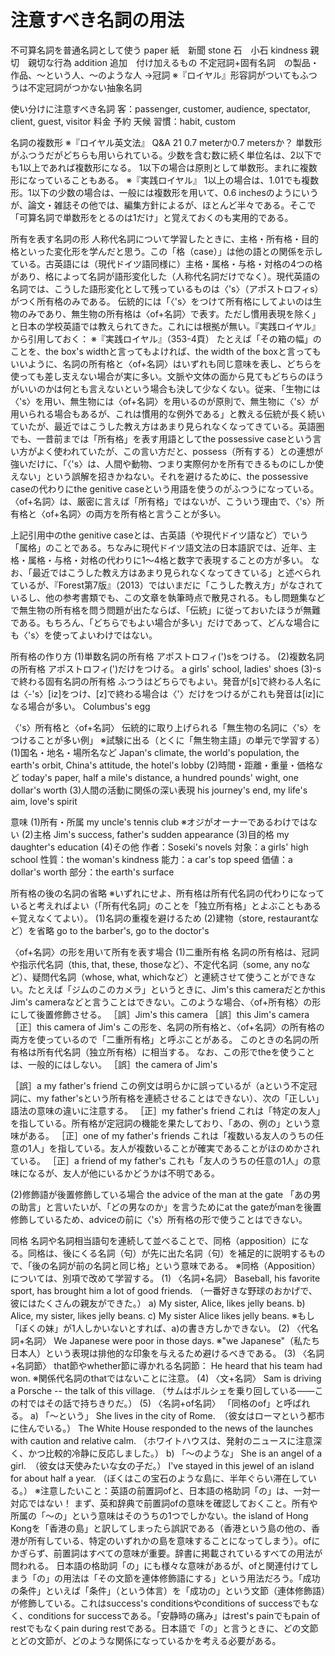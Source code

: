 # 注意すべき名詞の用法
不可算名詞を普通名詞として使う
paper 紙　新聞
stone 石　小石
kindness 親切　親切な行為
addition 追加　付け加えるもの
不定冠詞+固有名詞　の製品・作品、～という人、～のような人
→冠詞
※『ロイヤル』形容詞がついてもふつうは不定冠詞がつかない抽象名詞

使い分けに注意すべき名詞
客：passenger, customer, audience, spectator, client, guest, visitor
料金
予約
天候
習慣：habit, custom

名詞の複数形
※『ロイヤル英文法』
Q&A 21 0.7 meterか0.7 metersか？
単数形がふつうだがどちらも用いられている。少数を含む数に続く単位名は、2以下でも1以上であれば複数形になる。
1以下の場合は原則として単数形。まれに複数形になっていることもある。
※『実践ロイヤル』
1以上の場合は、1.01でも複数形。1以下の少数の場合は、一般には複数形を用いて、0.6 inchesのようにいうが、論文・雑誌その他では、編集方針によるが、ほとんど半々である。そこで「可算名詞で単数形をとるのは1だけ」と覚えておくのも実用的である。


所有を表す名詞の形
人称代名詞について学習したときに、主格・所有格・目的格といった変化形を学んだと思う。この「格（case）」は他の語との関係を示している。古英語には（現代ドイツ語同様に）主格・属格・与格・対格の4つの格があり、格によって名詞が語形変化した（人称代名詞だけでなく）。現代英語の名詞では、こうした語形変化として残っているものは〈's〉（アポストロフィs）がつく所有格のみである。
伝統的には「〈's〉をつけて所有格にしてよいのは生物のみであり、無生物の所有格は〈of+名詞〉で表す。ただし慣用表現を除く」と日本の学校英語では教えられてきた。これには根拠が無い。『実践ロイヤル』から引用しておく：
※『実践ロイヤル』（353-4頁）
たとえば「その箱の幅」のことを、the box's widthと言ってもよければ、the width of the boxと言ってもいいように、名詞の所有格と〈of+名詞〉はいずれも同じ意味を表し、どちらを使っても差し支えない場合が実に多い。文脈や文体の面から見てもどちらのほうがいいのかは何とも言えないという場合も決して少なくない。従来、「生物には〈's〉を用い、無生物には〈of+名詞〉を用いるのが原則で、無生物に〈's〉が用いられる場合もあるが、これは慣用的な例外である」と教える伝統が長く続いていたが、最近ではこうした教え方はあまり見られなくなってきている。英語圏でも、一昔前までは「所有格」を表す用語としてthe possessive caseという言い方がよく使われていたが、この言い方だと、possess（所有する）との連想が強いだけに、「〈's〉は、人間や動物、つまり実際何かを所有できるものにしか使えない」という誤解を招きかねない。それを避けるために、the possessive caseの代わりにthe genitive caseという用語を使うのがふつうになっている。〈of+名詞〉は、厳密に言えば「所有格」ではないが、こういう理由で、〈's〉所有格と〈of+名詞〉の両方を所有格と言うことが多い。

上記引用中のthe genitive caseとは、古英語（や現代ドイツ語など）でいう「属格」のことである。ちなみに現代ドイツ語文法の日本語訳では、近年、主格・属格・与格・対格の代わりに1～4格と数字で表現することの方が多い。
なお、「最近ではこうした教え方はあまり見られなくなってきている」と述べられているが、『Forest第7版』（2013）ではいまだに「こうした教え方」がなされているし、他の参考書類でも、この文章を執筆時点で散見される。もし問題集などで無生物の所有格を問う問題が出たならば、「伝統」に従っておいたほうが無難である。もちろん、「どちらでもよい場合が多い」だけであって、どんな場合にも〈's〉を使ってよいわけではない。

所有格の作り方
(1)単数名詞の所有格
アポストロフィ(')sをつける。
(2)複数名詞の所有格
アポストロフィ(')だけをつける。
a girls' school, ladies' shoes
(3)-sで終わる固有名詞の所有格
ふつうはどちらでもよい。発音が[s]で終わる人名には〈-'s〉[iz]をつけ、[z]で終わる場合は〈'〉だけをつけるがこれも発音は[iz]になる場合が多い。
Columbus's egg

〈's〉所有格と〈of+名詞〉
伝統的に取り上げられる「無生物の名詞に〈's〉をつけることが多い例」
※試験に出る（とくに「無生物主語」の単元で学習する）
(1)国名・地名・場所名など
Japan's climate, the world's population, the earth's orbit, China's attitude, the hotel's lobby
(2)時間・距離・重量・価格など
today's paper, half a mile's distance, a hundred pounds' wight, one dollar's worth
(3)人間の活動に関係の深い表現
his journey's end, my life's aim, love's spirit

意味
(1)所有・所属
my uncle's tennis club
※オジがオーナーであるわけではない
(2)主格
Jim's success, father's sudden appearance
(3)目的格
my daughter's education
(4)その他
作者：Soseki's novels
対象：a girls' high school
性質：the woman's kindness
能力：a car's top speed
価値：a dollar's worth
部分：the earth's surface

所有格の後の名詞の省略
※いずれにせよ、所有格は所有代名詞の代わりになっていると考えればよい（「所有代名詞」のことを「独立所有格」とよぶこともある←覚えなくてよい）。
(1)名詞の重複を避けるため
(2)建物（store, restaurantなど）を省略
go to the barber's, go to the doctor's

〈of+名詞〉の形を用いて所有を表す場合
(1)二重所有格
名詞の所有格は、冠詞や指示代名詞（this, that, these, thoseなど）、不定代名詞（some, any noなど）、疑問代名詞（whose, what, whichなど）と連続させて使うことができない。たとえば「ジムのこのカメラ」というときに、Jim's this cameraだとかthis Jim's cameraなどと言うことはできない。このような場合、〈of+所有格〉の形にして後置修飾させる。
［誤］Jim's this camera
［誤］this Jim's camera
［正］this camera of Jim's
この形を、名詞の所有格と、〈of+名詞〉の所有格の両方を使っているので「二重所有格」と呼ぶことがある。
このときの名詞の所有格は所有代名詞（独立所有格）に相当する。
なお、この形でtheを使うことは、一般的にはしない。
［誤］the camera of Jim's

［誤］a my father's friend
この例文は明らかに誤っているが（aという不定冠詞に、my father'sという所有格を連続させることはできない）、次の「正しい」語法の意味の違いに注意する。
［正］my father's friend
これは「特定の友人」を指している。所有格が定冠詞の機能を果たしており、「あの、例の」という意味がある。
［正］one of my father's friends
これは「複数いる友人のうちの任意の1人」を指している。友人が複数いることが確実であることがほのめかされている。
［正］a friend of my father's
これも「友人のうちの任意の1人」の意味になるが、友人が他にいるかどうかは不明である。

(2)修飾語が後置修飾している場合
the advice of the man at the gate
「あの男の助言」と言いたいが、「どの男なのか」を言うためにat the gateがmanを後置修飾しているため、adviceの前に〈's〉所有格の形で使うことはできない。

同格
名詞や名詞相当語句を連続して並べることで、同格（apposition）になる。同格は、後にくる名詞（句）が先に出た名詞（句）を補足的に説明するもので、「後の名詞が前の名詞と同じ格」という意味である。
※同格（Apposition）については、別項で改めて学習する。
(1) 〈名詞+名詞〉
Baseball, his favorite sport, has brought him a lot of good friends.
（一番好きな野球のおかげで、彼にはたくさんの親友ができた。）
a) My sister, Alice, likes jelly beans.
b) Alice, my sister, likes jelly beans.
c) My sister Alice likes jelly beans.
※もし「ぼくの妹」が1人しかいないとすれば、a)の書き方しかできない。
(2) 〈代名詞+名詞〉
We Japanese were poor in those days.
※"we Japanese"（私たち日本人）という表現は排他的な印象を与えるため避けるべきである。
(3) 〈名詞+名詞節〉
that節やwhether節に導かれる名詞節：
He heard that his team had won.
※関係代名詞のthatではないことに注意。
(4) 〈文+名詞〉
Sam is driving a Porsche -- the talk of this village.
（サムはポルシェを乗り回している――この村ではその話で持ちきりだ。）
(5) 〈名詞+of名詞〉
「同格のof」と呼ばれる。
a) 「～という」
She lives in the city of Rome.　（彼女はローマという都市に住んでいる。）
The White House responded to the news of the launches with caution and relative calm.
（ホワイトハウスは、発射のニュースに注意深く、かつ比較的冷静に反応しました。）
b) 「～のような」
She is an angel of a girl.　（彼女は天使みたいな女の子だ。）
I've stayed in this jewel of an island for about half a year.
（ぼくはこの宝石のような島に、半年ぐらい滞在している。）
※注意したいこと：英語の前置詞ofと、日本語の格助詞「の」は、一対一対応ではない！
まず、英和辞典で前置詞ofの意味を確認しておくこと。所有や所属の「～の」という意味はそのうちの1つでしかない。the island of Hong Kongを「香港の島」と訳してしまったら誤訳である（香港という島の他の、香港が所有している、特定のいずれかの島を意味することになってしまう）。ofにかぎらず、前置詞はすべての意味が重要。辞書に掲載されているすべての用法が問われる。
日本語の格助詞「の」にも様々な意味があるが、ofと関連付けてしまう「の」の用法は「その文節を連体修飾語にする」という用法だろう。「成功の条件」といえば「条件」（という体言）を「成功の」という文節（連体修飾語）が修飾している。これはsuccess's conditionsやconditions of successでもなく、conditions for successである。「安静時の痛み」はrest's painでもpain of restでもなくpain during restである。日本語で「の」と言うときに、どの文節とどの文節が、どのような関係になっているかを考える必要がある。